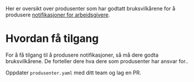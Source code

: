 Her er oversikt over produsenter som har godtatt bruksvilkårene for å produsere [notifikasjoner for arbeidsgivere](https://navikt.github.io/arbeidsgiver-notifikasjon-produsent-api).

# Hvordan få tilgang
For å få tilgang til å produsere notifikasjoner, så må dere godta bruksvilkårene. De forteller dere hva dere som produsenter har ansvar for.. 


Oppdater `produsenter.yaml` med ditt team og lag en PR.

